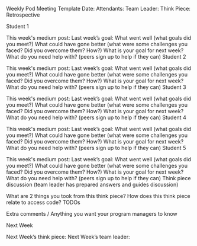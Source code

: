Weekly Pod Meeting Template
Date:
Attendants:
Team Leader:
Think Piece:
Retrospective

Student 1

This week's medium post:
Last week’s goal:
What went well (what goals did you meet?)
What could have gone better (what were some challenges you faced? Did you overcome them? How?)
What is your goal for next week?
What do you need help with? (peers sign up to help if they can)
Student 2

This week's medium post:
Last week’s goal:
What went well (what goals did you meet?)
What could have gone better (what were some challenges you faced? Did you overcome them? How?)
What is your goal for next week?
What do you need help with? (peers sign up to help if they can)
Student 3

This week's medium post:
Last week’s goal:
What went well (what goals did you meet?)
What could have gone better (what were some challenges you faced? Did you overcome them? How?)
What is your goal for next week?
What do you need help with? (peers sign up to help if they can)
Student 4

This week's medium post:
Last week’s goal:
What went well (what goals did you meet?)
What could have gone better (what were some challenges you faced? Did you overcome them? How?)
What is your goal for next week?
What do you need help with? (peers sign up to help if they can)
Student 5

This week's medium post:
Last week’s goal:
What went well (what goals did you meet?)
What could have gone better (what were some challenges you faced? Did you overcome them? How?)
What is your goal for next week?
What do you need help with? (peers sign up to help if they can)
Think piece discussion (team leader has prepared answers and guides discussion)

What are 2 things you took from this think piece?
How does this think piece relate to access code?
TODOs

Extra comments / Anything you want your program managers to know

Next Week

Next Week’s think piece:
Next Week’s team leader:

